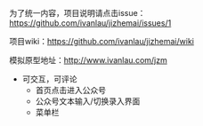 为了统一内容，项目说明请点击issue：https://github.com/ivanlau/jizhemai/issues/1

项目wiki：https://github.com/ivanlau/jizhemai/wiki

模拟原型地址：http://www.ivanlau.com/jzm 
- 可交互，可评论 
  - 首页点击进入公众号
  - 公众号文本输入/切换录入界面
  - 菜单栏

